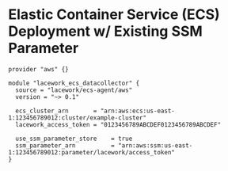 # Elastic Container Service (ECS) Deployment w/ Existing SSM Parameter

```hcl
provider "aws" {}

module "lacework_ecs_datacollector" {
  source = "lacework/ecs-agent/aws"
  version = "~> 0.1"

  ecs_cluster_arn       = "arn:aws:ecs:us-east-1:123456789012:cluster/example-cluster"
  lacework_access_token = "0123456789ABCDEF0123456789ABCDEF"

  use_ssm_parameter_store    = true
  ssm_parameter_arn          = "arn:aws:ssm:us-east-1:123456789012:parameter/lacework/access_token"
}
```
